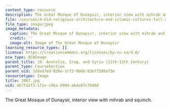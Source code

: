 ```yaml
---
content_type: resource
description: The Great Mosque of Dunaysir, interior view with mihrab and squinch.
file: /courses/4-614-religious-architecture-and-islamic-cultures-fall-2002/4b7fa2f31f1ec9ba690dab4e07c7bd8d_1067.jpg
file_type: image/jpeg
image_metadata:
  caption: The Great Mosque of Dunaysir, interior view with mihrab and squinch.
  credit: ''
  image-alt: Image of The Great Mosque of Dunaysir
learning_resource_types: []
license: https://creativecommons.org/licenses/by-nc-sa/4.0/
ocw_type: OCWImage
parent_title: 10. Anatolia, Iraq, and Syria (11th-13th Century)
parent_type: CourseSection
parent_uid: 1dded7ed-926e-1cf3-9b6b-83ef7580e73e
resourcetype: Image
title: 1067.jpg
uid: 4b7fa2f3-1f1e-c9ba-690d-ab4e07c7bd8d
---
```

The Great Mosque of Dunaysir, interior view with mihrab and squinch.